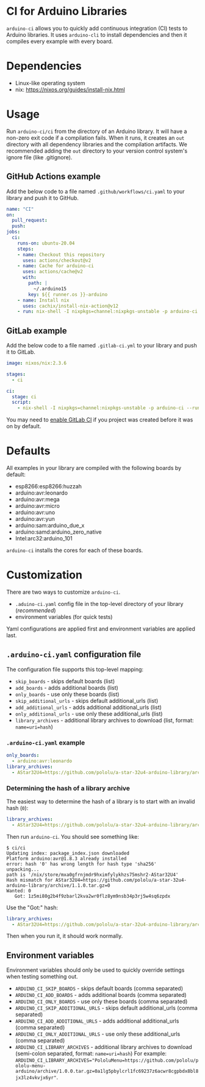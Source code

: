 # CI for Arduino Libraries

`arduino-ci` allows you to quickly add continuous integration (CI) tests to Arduino libraries. It uses `arduino-cli` to install dependencies and then it compiles every example with every board.

# Dependencies

* Linux-like operating system
* nix: https://nixos.org/guides/install-nix.html

# Usage

Run `arduino-ci/ci` from the directory of an Arduino library. It will have a non-zero exit code if a compilation fails. When it runs, it creates an `out` directory with all dependency libraries and the compilation artifacts. We recommended adding the `out` directory to your version control system's ignore file (like .gitignore).

## GitHub Actions example

Add the below code to a file named `.github/workflows/ci.yaml` to your library and push it to GitHub.

```yaml
name: "CI"
on:
  pull_request:
  push:
jobs:
  ci:
    runs-on: ubuntu-20.04
    steps:
    - name: Checkout this repository
      uses: actions/checkout@v2
    - name: Cache for arduino-ci
      uses: actions/cache@v2
      with:
        path: |
          ~/.arduino15
        key: ${{ runner.os }}-arduino
    - name: Install nix
      uses: cachix/install-nix-action@v12
    - run: nix-shell -I nixpkgs=channel:nixpkgs-unstable -p arduino-ci --run "arduino-ci"
```

## GitLab example

Add the below code to a file named `.gitlab-ci.yml` to your library and push it to GitLab.

```yaml
image: nixos/nix:2.3.6

stages:
  - ci

ci:
  stage: ci
  script:
    - nix-shell -I nixpkgs=channel:nixpkgs-unstable -p arduino-ci --run "arduino-ci"
```

You may need to [enable GitLab CI](https://docs.gitlab.com/ee/ci/enable_or_disable_ci.html) if you project was created before it was on by default.

# Defaults

All examples in your library are compiled with the following boards by default:

* esp8266:esp8266:huzzah
* arduino:avr:leonardo
* arduino:avr:mega
* arduino:avr:micro
* arduino:avr:uno
* arduino:avr:yun
* arduino:sam:arduino_due_x
* arduino:samd:arduino_zero_native
* Intel:arc32:arduino_101

`arduino-ci` installs the cores for each of these boards.

# Customization

There are two ways to customize `arduino-ci`.

* `.aduino-ci.yaml` config file in the top-level directory of your library (*recommended*)
* environment variables (for quick tests)

Yaml configurations are applied first and environment variables are applied last.

## `.arduino-ci.yaml` configuration file

The configuration file supports this top-level mapping:

* `skip_boards` - skips default boards (list)
* `add_boards` -  adds additional boards (list)
* `only_boards` -  use only these boards (list)
* `skip_additional_urls` - skips default additional_urls (list)
* `add_additional_urls` -  adds additional additional_urls (list)
* `only_additional_urls` -  use only these additional_urls (list)
* `library_archives` - additional library archives to download (list, format: `name=uri=hash`)

### `.arduino-ci.yaml` example

```yaml
only_boards:
  - arduino:avr:leonardo
library_archives:
  - AStar32U4=https://github.com/pololu/a-star-32u4-arduino-library/archive/1.1.0.tar.gz=1z5mi80g2b4f9zbarl2kva2wr0flz8ym9nsb34p3rj5w4sq6zpdx
```

### Determining the hash of a library archive

The easiest way to determine the hash of a library is to start with an invalid hash (`0`):

```yaml
library_archives:
  - AStar32U4=https://github.com/pololu/a-star-32u4-arduino-library/archive/1.1.0.tar.gz=0
```

Then run `arduino-ci`. You should see something like:

```ShellSession
$ ci/ci
Updating index: package_index.json downloaded
Platform arduino:avr@1.8.3 already installed
error: hash '0' has wrong length for hash type 'sha256'
unpacking...
path is '/nix/store/mxa0gfrnjmdr9hximfylykhzs75mshr2-AStar32U4'
Hash mismatch for AStar32U4=https://github.com/pololu/a-star-32u4-arduino-library/archive/1.1.0.tar.gz=0
Wanted: 0
   Got: 1z5mi80g2b4f9zbarl2kva2wr0flz8ym9nsb34p3rj5w4sq6zpdx
```

Use the "Got:" hash:

```yaml
library_archives:
  - AStar32U4=https://github.com/pololu/a-star-32u4-arduino-library/archive/1.1.0.tar.gz=1z5mi80g2b4f9zbarl2kva2wr0flz8ym9nsb34p3rj5w4sq6zpdx
```

Then when you run it, it should work normally.

## Environment variables

Environment variables should only be used to quickly override settings when testing something out.

* `ARDUINO_CI_SKIP_BOARDS` - skips default boards (comma separated)
* `ARDUINO_CI_ADD_BOARDS` -  adds additional boards (comma separated)
* `ARDUINO_CI_ONLY_BOARDS` -  use only these boards (comma separated)
* `ARDUINO_CI_SKIP_ADDITIONAL_URLS` - skips default additional_urls (comma separated)
* `ARDUINO_CI_ADD_ADDITIONAL_URLS` -  adds additional additional_urls (comma separated)
* `ARDUINO_CI_ONLY_ADDITIONAL_URLS` -  use only these additional_urls (comma separated)
* `ARDUINO_CI_LIBRARY_ARCHIVES` - additional library archives to download (semi-colon separated, format: `name=uri=hash`) For example: `ARDUINO_CI_LIBRARY_ARCHIVES="PololuMenu=https://github.com/pololu/pololu-menu-arduino/archive/1.0.0.tar.gz=0a1lg5pbylcrl1fc69237z6acwr8cgpbdx8bl8jx3lz4vkvjx6yr"`.
